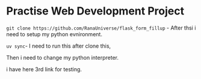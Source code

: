 # Practise Web Development Project


`git clone https://github.com/RanaUniverse/flask_form_fillup` - After thsi i need to setup my python evnironment.


`uv sync`- I need to run this after clone this,

Then i need to change my python interpreter.

i have here 3rd link for testing.
